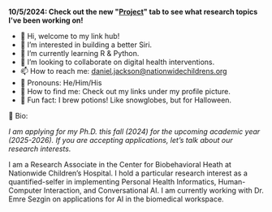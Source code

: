 **10/5/2024: Check out the new "[Project](https://github.com/users/official-daniel-jackson/projects/1)" tab to see what research topics I've been working on!**

- 👋 Hi, welcome to my link hub!
- 👀 I’m interested in building a better Siri.
- 🌱 I’m currently learning R & Python.
- 🤝 I’m looking to collaborate on digital health interventions.
- 📫 How to reach me: daniel.jackson@nationwidechildrens.org
- 🎨 Pronouns: He/Him/His
- 🔗 How to find me: Check out my links under my profile picture.
- 🧪 Fun fact: I brew potions! Like snowglobes, but for Halloween.

📜 Bio:

_I am applying for my Ph.D. this fall (2024) for the upcoming academic year (2025-2026). If you are accepting applications, let’s talk about our research interests._

I am a Research Associate in the Center for Biobehavioral Heath at Nationwide Children’s Hospital. I hold a particular research interest as a quantified-selfer in implementing Personal Health Informatics, Human-Computer Interaction, and Conversational AI. I am currently working with Dr. Emre Sezgin on applications for AI in the biomedical workspace.
